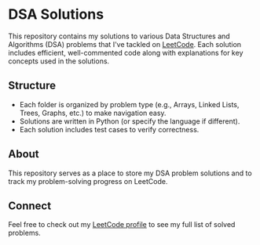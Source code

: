 # DSA Solutions

This repository contains my solutions to various Data Structures and Algorithms (DSA) problems that I've tackled on [LeetCode](https://leetcode.com/u/alikhere/). Each solution includes efficient, well-commented code along with explanations for key concepts used in the solutions.

## Structure
- Each folder is organized by problem type (e.g., Arrays, Linked Lists, Trees, Graphs, etc.) to make navigation easy.
- Solutions are written in Python (or specify the language if different).
- Each solution includes test cases to verify correctness.

## About
This repository serves as a place to store my DSA problem solutions and to track my problem-solving progress on LeetCode.

## Connect
Feel free to check out my [LeetCode profile](https://leetcode.com/u/alikhere/) to see my full list of solved problems.
